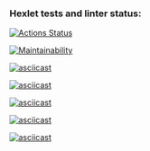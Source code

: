 ### Hexlet tests and linter status:
[![Actions Status](https://github.com/Akirushk/frontend-project-44/actions/workflows/hexlet-check.yml/badge.svg)](https://github.com/Akirushk/frontend-project-44/actions)

[![Maintainability](https://api.codeclimate.com/v1/badges/37e3189e4ac2201a0af8/maintainability)](https://codeclimate.com/github/Akirushk/frontend-project-44/maintainability)

[![asciicast](https://asciinema.org/a/yxMkA00850acHEOCGUQtO6sPk.svg)](https://asciinema.org/a/yxMkA00850acHEOCGUQtO6sPk)

[![asciicast](https://asciinema.org/a/2CIzXk8jcSISZYlUuUO9Ph8n9.svg)](https://asciinema.org/a/2CIzXk8jcSISZYlUuUO9Ph8n9)

[![asciicast](https://asciinema.org/a/pMCWkh13j2nL6QUtDcHSAtMv3.svg)](https://asciinema.org/a/pMCWkh13j2nL6QUtDcHSAtMv3)

[![asciicast](https://asciinema.org/a/3kMCvOWARzB4tWjxSu5U0uKJc.svg)](https://asciinema.org/a/3kMCvOWARzB4tWjxSu5U0uKJc)

[![asciicast](https://asciinema.org/a/ugJw7QJP2AX8NlozkreCqW7xt.svg)](https://asciinema.org/a/ugJw7QJP2AX8NlozkreCqW7xt)